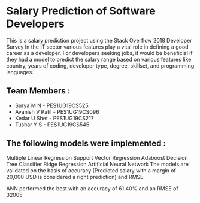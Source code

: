 
# Salary Prediction of Software Developers

This is a salary prediction project using the Stack Overflow 2018 Developer Survey In the IT sector various features play a vital role in defining a good career as a developer. For developers seeking jobs, it would be beneficial if they had a model to predict the salary range based on various features like country, years of coding, developer type, degree, skillset, and programming languages.

## Team Members :

- Surya M N - PES1UG19CS525
- Avanish V Patil - PES1UG19CS096
- Kedar U Shet - PES1UG19CS217
- Tushar Y S - PES1UG19CS545

## The following models were implemented :

Multiple Linear Regression
Support Vector Regression
Adaboost
Decision Tree Classifier
Ridge Regression
Artificial Neural Network
The models are validated on the basis of accuracy (Predicted salary with a margin of 20,000 USD is considered a right prediction) and RMSE

ANN performed the best with an accuracy of 61.40% and an RMSE of 32005

